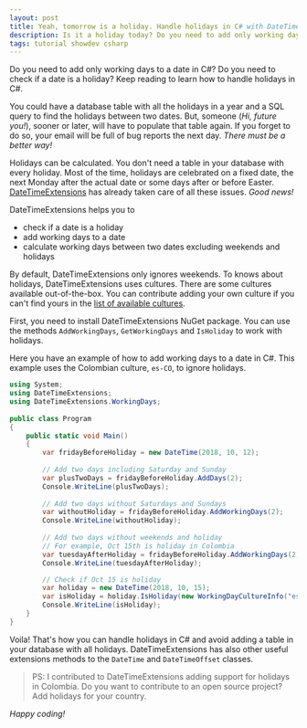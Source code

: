 ```yaml
---
layout: post
title: Yeah, tomorrow is a holiday. Handle holidays in C# with DateTimeExtensions
description: Is it a holiday today? Do you need to add only working days to a date in C#? Learn how to handle holidays in C# with DateTimeExtensions
tags: tutorial showdev csharp
---
```


Do you need to add only working days to a date in C#? Do you need to check if a date is a holiday? Keep reading to learn how to handle holidays in C#.

You could have a database table with all the holidays in a year and a SQL query to find the holidays between two dates. But, someone (_Hi, future you!_), sooner or later, will have to populate that table again. If you forget to do so, your email will be full of bug reports the next day. _There must be a better way!_

Holidays can be calculated. You don't need a table in your database with every holiday. Most of the time, holidays are celebrated on a fixed date, the next Monday after the actual date or some days after or before Easter. [DateTimeExtensions](https://github.com/joaomatossilva/DateTimeExtensions) has already taken care of all these issues. _Good news!_

DateTimeExtensions helps you to

* check if a date is a holiday
* add working days to a date
* calculate working days between two dates excluding weekends and holidays

By default, DateTimeExtensions only ignores weekends. To knows about holidays, DateTimeExtensions uses cultures. There are some cultures available out-of-the-box. You can contribute adding your own culture if you can't find yours in the [list of available cultures](https://github.com/joaomatossilva/DateTimeExtensions#working-days-calculations).

First, you need to install DateTimeExtensions NuGet package. You can use the methods `AddWorkingDays`, `GetWorkingDays` and `IsHoliday` to work with holidays.

Here you have an example of how to add working days to a date in C#. This example uses the Colombian culture, `es-CO`, to ignore holidays.

```csharp
using System;
using DateTimeExtensions;
using DateTimeExtensions.WorkingDays;
                    
public class Program
{
    public static void Main()
    {
        var fridayBeforeHoliday = new DateTime(2018, 10, 12);
        
        // Add two days including Saturday and Sunday
        var plusTwoDays = fridayBeforeHoliday.AddDays(2);
        Console.WriteLine(plusTwoDays);
        
        // Add two days without Saturdays and Sundays
        var withoutHoliday = fridayBeforeHoliday.AddWorkingDays(2);
        Console.WriteLine(withoutHoliday);
        
        // Add two days without weekends and holiday
        // For example, Oct 15th is holiday in Colombia
        var tuesdayAfterHoliday = fridayBeforeHoliday.AddWorkingDays(2, new WorkingDayCultureInfo("es-CO"));
        Console.WriteLine(tuesdayAfterHoliday);

        // Check if Oct 15 is holiday
        var holiday = new DateTime(2018, 10, 15);
        var isHoliday = holiday.IsHoliday(new WorkingDayCultureInfo("es-CO"));
        Console.WriteLine(isHoliday);
    }
}
```

Voila! That's how you can handle holidays in C# and avoid adding a table in your database with all holidays. DateTimeExtensions has also other useful extensions methods to the `DateTime` and `DateTimeOffset` classes.

> PS: I contributed to DateTimeExtensions adding support for holidays in Colombia. Do you want to contribute to an open source project? Add holidays for your country.

_Happy coding!_